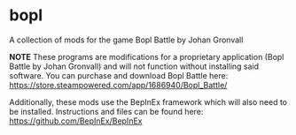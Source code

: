 # bopl
A collection of mods for the game Bopl Battle by Johan Gronvall

**NOTE**
These programs are modifications for a proprietary application (Bopl Battle by Johan Gronvall) and will not function without installing said software.
You can purchase and download Bopl Battle here: https://store.steampowered.com/app/1686940/Bopl_Battle/

Additionally, these mods use the BepInEx framework which will also need to be installed.
Instructions and files can be found here: https://github.com/BepInEx/BepInEx
